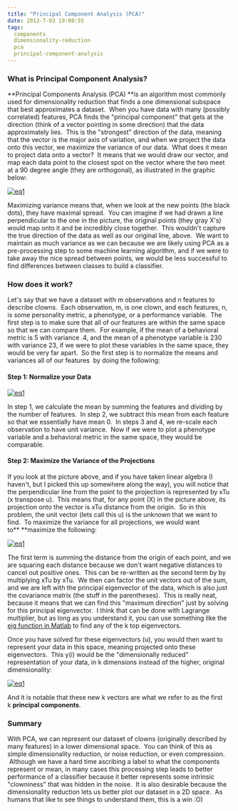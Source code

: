 ```yaml
---
title: "Principal Component Analysis (PCA)"
date: 2013-7-03 19:00:55
tags:
  components
  dimensionality-reduction
  pca
  principal-component-analysis
---
```



### What is Principal Component Analysis?

**Principal Components Analysis (PCA) **is an algorithm most commonly used for dimensionality reduction that finds a one dimensional subspace that best approximates a dataset.  When you have data with many (possibly correlated) features, PCA finds the "principal component" that gets at the direction (think of a vector pointing in some direction) that the data approximately lies.  This is the "strongest" direction of the data, meaning that the vector is the major axis of variation, and when we project the data onto this vector, we maximize the variance of our data.  What does it mean to project data onto a vector?  It means that we would draw our vector, and map each data point to the closest spot on the vector where the two meet at a 90 degree angle (they are orthogonal), as illustrated in the graphic below:

[![eq1](http://www.vbmis.com/learn/wp-content/uploads/2013/07/eq17.png)](http://www.vbmis.com/learn/wp-content/uploads/2013/07/eq17.png)

Maximizing variance means that, when we look at the new points (the black dots), they have maximal spread.  You can imagine if we had drawn a line perpendicular to the one in the picture, the original points (they gray X's) would map onto it and be incredibly close together.  This wouldn't capture the true direction of the data as well as our original line, above.  We want to maintain as much variance as we can because we are likely using PCA as a pre-processing step to some machine learning algorithm, and if we were to take away the nice spread between points, we would be less successful to find differences between classes to build a classifier.

### How does it work?

Let's say that we have a dataset with m observations and n features to describe clowns.  Each observation, m, is one clown, and each features, n, is some personality metric, a phenotype, or a performance variable.  The first step is to make sure that all of our features are within the same space so that we can compare them.  For example, if the mean of a behavioral metric is 5 with variance .4, and the mean of a phenotype variable is 230 with variance 23, if we were to plot these variables in the same space, they would be very far apart.  So the first step is to normalize the means and variances all of our features  by doing the following:

#### Step 1: Normalize your Data

[![eq1](http://www.vbmis.com/learn/wp-content/uploads/2013/07/eq16.png)](http://www.vbmis.com/learn/wp-content/uploads/2013/07/eq16.png)

In step 1, we calculate the mean by summing the features and dividing by the number of features.  In step 2, we subtract this mean from each feature so that we essentially have mean 0.  In steps 3 and 4, we re-scale each observation to have unit variance.  Now if we were to plot a phenotype variable and a behavioral metric in the same space, they would be comparable.

#### Step 2: Maximize the Variance of the Projections

If you look at the picture above, and if you have taken linear algebra (I haven't, but I picked this up somewhere along the way), you will notice that the perpendicular line from the point to the projection is represented by xTu (x transpose u).  This means that, for any point (X) in the picture above, its projection onto the vector is xTu distance from the origin.  So in this problem, the unit vector (lets call this u) is the unknown that we want to find.  To maximize the variance for all projections, we would want to** **maximize the following:

[![eq1](http://www.vbmis.com/learn/wp-content/uploads/2013/07/eq18.png)](http://www.vbmis.com/learn/wp-content/uploads/2013/07/eq18.png)

The first term is summing the distance from the origin of each point, and we are squaring each distance because we don't want negative distances to cancel out positive ones.  This can be re-written as the second term by by multiplying xTu by xTu.  We then can factor the unit vectors out of the sum, and we are left with the principal eigenvector of the data, which is also just the covariance matrix (the stuff in the parentheses).  This is really neat, because it means that we can find this "maximum direction" just by solving for this principal eigenvector.  I think that can be done with Lagrange multiplier, but as long as you understand it, you can use something like the [eig function in Matlab](http://www.mathworks.com/help/matlab/ref/eig.html) to find any of the k top eigenvectors.

Once you have solved for these eigenvectors (u), you would then want to represent your data in this space, meaning projected onto these eigenvectors.  This y(i) would be the "dimensionally reduced" representation of your data, in k dimensions instead of the higher, original dimensionality:

[![eq1](http://www.vbmis.com/learn/wp-content/uploads/2013/07/eq19.png)](http://www.vbmis.com/learn/wp-content/uploads/2013/07/eq19.png)

And it is notable that these new k vectors are what we refer to as the first k **principal components**.

### Summary

With PCA, we can represent our dataset of clowns (originally described by many features) in a lower dimensional space.  You can think of this as simple dimensionality reduction, or noise reduction, or even compression.  Although we have a hard time ascribing a label to what the components represent or mean, in many cases this processing step leads to better performance of a classifier because it better represents some intrinsic "clowniness" that was hidden in the noise.  It is also desirable because the dimensionality reduction lets us better plot our dataset in a 2D space.  As humans that like to see things to understand them, this is a win :O)


